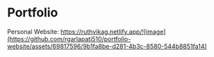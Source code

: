 # Portfolio
 Personal Website: https://ruthvikag.netlify.app/![image](https://github.com/rgarlapati510/portfolio-website/assets/69817596/9b1fa8be-d281-4b3c-8580-544b8851fa14)


